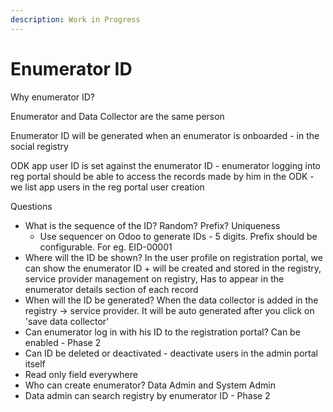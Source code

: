 ```yaml
---
description: Work in Progress
---
```


# Enumerator ID

Why enumerator ID?&#x20;

Enumerator and Data Collector are the same person&#x20;

Enumerator ID will be generated when an enumerator is onboarded - in the social registry&#x20;

ODK app user ID is set against the enumerator ID - enumerator logging into reg portal should be able to access the records made by him in the ODK - we list app users in the reg portal user creation&#x20;

Questions&#x20;

* What is the sequence of the ID? Random? Prefix? Uniqueness
  * Use sequencer on Odoo to generate IDs - 5 digits. Prefix should be configurable.  For eg. EID-00001
* Where will the ID be shown? In the user profile on registration portal, we can show the enumerator ID + will be created and stored in the registry, service provider management on registry, Has to appear in the enumerator details section of each record  &#x20;
* When will the ID be generated? When the data collector is added in the registry -> service provider. It will be auto generated after you click on 'save data collector'&#x20;
* Can enumerator log in with his ID to the registration portal? Can be enabled  - Phase 2&#x20;
* Can ID be deleted or deactivated - deactivate users in the admin portal itself&#x20;
* Read only field everywhere&#x20;
* Who can create enumerator? Data Admin and System Admin&#x20;
* Data admin can search registry by enumerator ID - Phase 2



